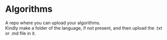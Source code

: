 # Algorithms

A repo where you can upload your algorithms.   
Kindly make a folder of the language, if not present, and then upload the .txt or .md file in it.
